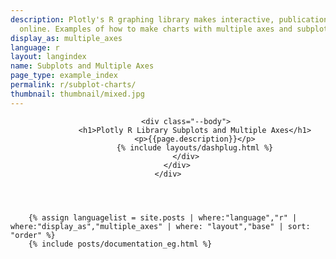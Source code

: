 ```yaml
---
description: Plotly's R graphing library makes interactive, publication-quality graphs
  online. Examples of how to make charts with multiple axes and subplots.
display_as: multiple_axes
language: r
layout: langindex
name: Subplots and Multiple Axes
page_type: example_index
permalink: r/subplot-charts/
thumbnail: thumbnail/mixed.jpg
---
```


<header class="--welcome">
	<div class="--welcome-body">
		<!--div.--wrap-inner-->
		<div class="--title">

			<div class="--body">
				<h1>Plotly R Library Subplots and Multiple Axes</h1>
				<p>{{page.description}}</p>
				{% include layouts/dashplug.html %}
			</div>
		</div>
	</div>
</header>

		{% assign languagelist = site.posts | where:"language","r" | where:"display_as","multiple_axes" | where: "layout","base" | sort: "order" %}
        {% include posts/documentation_eg.html %}
